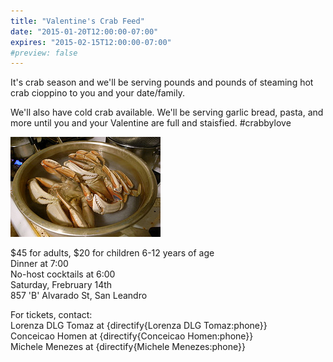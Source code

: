 ```yaml
---
title: "Valentine's Crab Feed"
date: "2015-01-20T12:00:00-07:00"
expires: "2015-02-15T12:00:00-07:00"
#preview: false
---
```


It's crab season and we'll be serving pounds and pounds of steaming hot crab cioppino to you and your date/family.

We'll also have cold crab available. We'll be serving garlic bread, pasta, and more until you
and your Valentine are full and staisfied. #crabbylove

![Bowl of crab](3061947693_367ffa3f06_m.jpg "More photos by Naotake Murayama at http://www.flickr.com/photos/naotakem/")

$45 for adults, $20 for children 6-12 years of age<br>
Dinner at 7:00<br>
No-host cocktails at 6:00<br>
Saturday, Frebruary 14th<br>
857 'B' Alvarado St, San Leandro

For tickets, contact:<br>
Lorenza DLG Tomaz at {directify{Lorenza DLG Tomaz:phone}}<br>
Conceicao Homen at {directify{Conceicao Homen:phone}}<br>
Michele Menezes at {directify{Michele Menezes:phone}}
